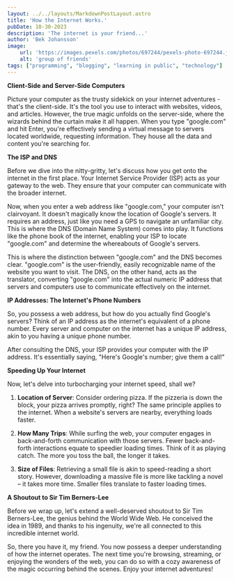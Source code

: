 ```yaml
---
layout: ../../layouts/MarkdownPostLayout.astro
title: 'How the Internet Works.'
pubDate: 10-30-2023
description: 'The internet is your friend...'
author: 'Bek Johansson'
image:
    url: 'https://images.pexels.com/photos/697244/pexels-photo-697244.jpeg?auto=compress&cs=tinysrgb&w=1260&h=750&dpr=1'
    alt: 'group of friends'
tags: ["programming", "blogging", "learning in public", "technology"]
---
```

**Client-Side and Server-Side Computers**

Picture your computer as the trusty sidekick on your internet adventures - that's the client-side. It's the tool you use to interact with websites, videos, and articles. However, the true magic unfolds on the server-side, where the wizards behind the curtain make it all happen. When you type "google.com" and hit Enter, you're effectively sending a virtual message to servers located worldwide, requesting information. They house all the data and content you're searching for.

**The ISP and DNS**

Before we dive into the nitty-gritty, let's discuss how you get onto the internet in the first place. Your Internet Service Provider (ISP) acts as your gateway to the web. They ensure that your computer can communicate with the broader internet.

Now, when you enter a web address like "google.com," your computer isn't clairvoyant. It doesn't magically know the location of Google's servers. It requires an address, just like you need a GPS to navigate an unfamiliar city. This is where the DNS (Domain Name System) comes into play. It functions like the phone book of the internet, enabling your ISP to locate "google.com" and determine the whereabouts of Google's servers. 

This is where the distinction between "google.com" and the DNS becomes clear. "google.com" is the user-friendly, easily recognizable name of the website you want to visit. The DNS, on the other hand, acts as the translator, converting "google.com" into the actual numeric IP address that servers and computers use to communicate effectively on the internet.

**IP Addresses: The Internet's Phone Numbers**

So, you possess a web address, but how do you actually find Google's servers? Think of an IP address as the internet's equivalent of a phone number. Every server and computer on the internet has a unique IP address, akin to you having a unique phone number.

After consulting the DNS, your ISP provides your computer with the IP address. It's essentially saying, "Here's Google's number; give them a call!"

**Speeding Up Your Internet**

Now, let's delve into turbocharging your internet speed, shall we?

1. **Location of Server**: Consider ordering pizza. If the pizzeria is down the block, your pizza arrives promptly, right? The same principle applies to the internet. When a website's servers are nearby, everything loads faster.

2. **How Many Trips**: While surfing the web, your computer engages in back-and-forth communication with those servers. Fewer back-and-forth interactions equate to speedier loading times. Think of it as playing catch. The more you toss the ball, the longer it takes.

3. **Size of Files**: Retrieving a small file is akin to speed-reading a short story. However, downloading a massive file is more like tackling a novel – it takes more time. Smaller files translate to faster loading times.

**A Shoutout to Sir Tim Berners-Lee**

Before we wrap up, let's extend a well-deserved shoutout to Sir Tim Berners-Lee, the genius behind the World Wide Web. He conceived the idea in 1989, and thanks to his ingenuity, we're all connected to this incredible internet world.

So, there you have it, my friend. You now possess a deeper understanding of how the internet operates. The next time you're browsing, streaming, or enjoying the wonders of the web, you can do so with a cozy awareness of the magic occurring behind the scenes. Enjoy your internet adventures!